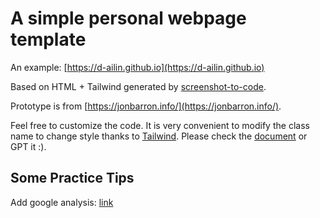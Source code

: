 # A simple personal webpage template

An example: [https://d-ailin.github.io](https://d-ailin.github.io)

Based on HTML + Tailwind generated by [screenshot-to-code](https://github.com/abi/screenshot-to-code).

Prototype is from [https://jonbarron.info/](https://jonbarron.info/).

Feel free to customize the code. It is very convenient to modify the class name to change style thanks to [Tailwind](https://tailwindcss.com/). Please check the [document](https://tailwindcss.com/docs) or GPT it :).

## Some Practice Tips
Add google analysis: [link](https://tagmanager.google.com/#/home#accounts)

